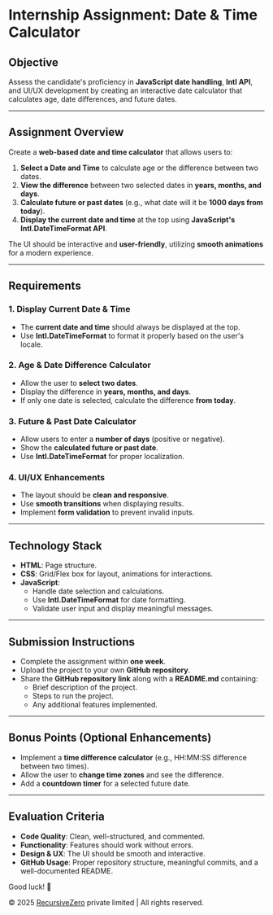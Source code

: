# Internship Assignment: Date & Time Calculator

## Objective

Assess the candidate's proficiency in **JavaScript date handling**, **Intl API**, and UI/UX development by creating an interactive date calculator that calculates age, date differences, and future dates.

---

## Assignment Overview

Create a **web-based date and time calculator** that allows users to:

1. **Select a Date and Time** to calculate age or the difference between two dates.
2. **View the difference** between two selected dates in **years, months, and days**.
3. **Calculate future or past dates** (e.g., what date will it be **1000 days from today**).
4. **Display the current date and time** at the top using **JavaScript's Intl.DateTimeFormat API**.

The UI should be interactive and **user-friendly**, utilizing **smooth animations** for a modern experience.

---

## Requirements

### 1. Display Current Date & Time

- The **current date and time** should always be displayed at the top.
- Use **Intl.DateTimeFormat** to format it properly based on the user's locale.

### 2. Age & Date Difference Calculator

- Allow the user to **select two dates**.
- Display the difference in **years, months, and days**.
- If only one date is selected, calculate the difference **from today**.

### 3. Future & Past Date Calculator

- Allow users to enter a **number of days** (positive or negative).
- Show the **calculated future or past date**.
- Use **Intl.DateTimeFormat** for proper localization.

### 4. UI/UX Enhancements

- The layout should be **clean and responsive**.
- Use **smooth transitions** when displaying results.
- Implement **form validation** to prevent invalid inputs.

---

## Technology Stack

- **HTML**: Page structure.
- **CSS**: Grid/Flex box for layout, animations for interactions.
- **JavaScript**:
  - Handle date selection and calculations.
  - Use **Intl.DateTimeFormat** for date formatting.
  - Validate user input and display meaningful messages.

---

## Submission Instructions

- Complete the assignment within **one week**.
- Upload the project to your own **GitHub repository**.
- Share the **GitHub repository link** along with a **README.md** containing:
  - Brief description of the project.
  - Steps to run the project.
  - Any additional features implemented.

---

## Bonus Points (Optional Enhancements)

- Implement a **time difference calculator** (e.g., HH:MM:SS difference between two times).
- Allow the user to **change time zones** and see the difference.
- Add a **countdown timer** for a selected future date.

---

## Evaluation Criteria

- **Code Quality**: Clean, well-structured, and commented.
- **Functionality**: Features should work without errors.
- **Design & UX**: The UI should be smooth and interactive.
- **GitHub Usage**: Proper repository structure, meaningful commits, and a well-documented README.

Good luck! 🚀

&copy; 2025 [RecursiveZero](https://recursivezero.com) private limited | All rights reserved.
